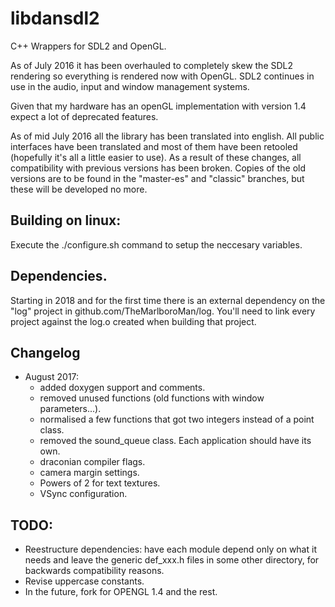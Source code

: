 # libdansdl2

C++ Wrappers for SDL2 and OpenGL.

As of July 2016 it has been overhauled to completely skew the SDL2 rendering so everything is rendered now with OpenGL. SDL2 continues in use in the audio, input and window management systems.

Given that my hardware has an openGL implementation with version 1.4 expect a lot of deprecated features.

As of mid July 2016 all the library has been translated into english. All public interfaces have been translated and most of them have been retooled (hopefully it's all a little easier to use). As a result of these changes, all compatibility with previous versions has been broken. Copies of the old versions are to be found in the "master-es" and "classic" branches, but these will be developed no more.

## Building on linux:

Execute the ./configure.sh command to setup the neccesary variables.

## Dependencies.

Starting in 2018 and for the first time there is an external dependency on the "log" project in github.com/TheMarlboroMan/log. You'll need to link every project against the log.o created when building that project.

## Changelog

- August 2017: 
	- added doxygen support and comments.
	- removed unused functions (old functions with window parameters...).
	- normalised a few functions that got two integers instead of a point class.
	- removed the sound_queue class. Each application should have its own.
	- draconian compiler flags.
	- camera margin settings.
	- Powers of 2 for text textures.
	- VSync configuration.

## TODO: 

- Reestructure dependencies: have each module depend only on what it needs and
	leave the generic def_xxx.h files in some other directory, for backwards
	compatibility reasons.
- Revise uppercase constants.
- In the future, fork for OPENGL 1.4 and the rest.
